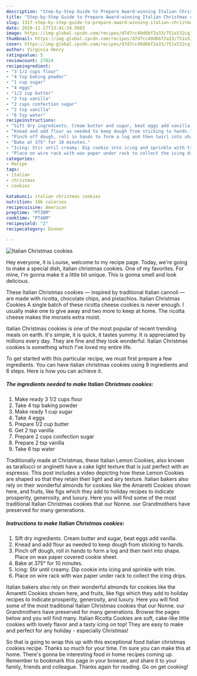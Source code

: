 ```yaml
---
description: "Step-by-Step Guide to Prepare Award-winning Italian Christmas cookies"
title: "Step-by-Step Guide to Prepare Award-winning Italian Christmas cookies"
slug: 1317-step-by-step-guide-to-prepare-award-winning-italian-christmas-cookies
date: 2020-11-27T13:41:24.568Z
image: https://img-global.cpcdn.com/recipes/d7d7cc49d6bf2a33/751x532cq70/italian-christmas-cookies-recipe-main-photo.jpg
thumbnail: https://img-global.cpcdn.com/recipes/d7d7cc49d6bf2a33/751x532cq70/italian-christmas-cookies-recipe-main-photo.jpg
cover: https://img-global.cpcdn.com/recipes/d7d7cc49d6bf2a33/751x532cq70/italian-christmas-cookies-recipe-main-photo.jpg
author: Virginia Henry
ratingvalue: 5
reviewcount: 27824
recipeingredient:
- "3 1/2 cups flour"
- "4 tsp baking powder"
- "1 cup sugar"
- "4 eggs"
- "1/2 cup butter"
- "2 tsp vanilla"
- "2 cups confection sugar"
- "2 tsp vanilla"
- "6 tsp water"
recipeinstructions:
- "Sift dry ingredients. Cream butter and sugar, beat eggs add vanilla."
- "Knead and add flour as needed to keep dough from sticking to hands."
- "Pinch off dough, roll in hands to form a log and then twirl into shape. Place on wax paper covered cookie sheet."
- "Bake at 375° for 10 minutes."
- "Icing: Stir until creamy. Dip cookie into icing and sprinkle with trim."
- "Place on wire rack with wax paper under rack to collect the icing drips."
categories:
- Recipe
tags:
- italian
- christmas
- cookies

katakunci: italian christmas cookies 
nutrition: 166 calories
recipecuisine: American
preptime: "PT38M"
cooktime: "PT40M"
recipeyield: "2"
recipecategory: Dinner

---
```



![Italian Christmas cookies](https://img-global.cpcdn.com/recipes/d7d7cc49d6bf2a33/751x532cq70/italian-christmas-cookies-recipe-main-photo.jpg)

Hey everyone, it is Louise, welcome to my recipe page. Today, we're going to make a special dish, italian christmas cookies. One of my favorites. For mine, I'm gonna make it a little bit unique. This is gonna smell and look delicious.

These Italian Christmas cookies — inspired by traditional Italian cannoli — are made with ricotta, chocolate chips, and pistachios. Italian Christmas Cookies A single batch of these ricotta cheese cookies is never enough. I usually make one to give away and two more to keep at home. The ricotta cheese makes the morsels extra moist.

Italian Christmas cookies is one of the most popular of recent trending meals on earth. It's simple, it is quick, it tastes yummy. It is appreciated by millions every day. They are fine and they look wonderful. Italian Christmas cookies is something which I've loved my entire life.


To get started with this particular recipe, we must first prepare a few ingredients. You can have italian christmas cookies using 9 ingredients and 6 steps. Here is how you can achieve it.

<!--inarticleads1-->

##### The ingredients needed to make Italian Christmas cookies:

1. Make ready 3 1/2 cups flour
1. Take 4 tsp baking powder
1. Make ready 1 cup sugar
1. Take 4 eggs
1. Prepare 1/2 cup butter
1. Get 2 tsp vanilla
1. Prepare 2 cups confection sugar
1. Prepare 2 tsp vanilla
1. Take 6 tsp water


Traditionally made at Christmas, these Italian Lemon Cookies, also known as tarallucci or anginetti have a cake light texture that is just perfect with an espresso. This post includes a video depicting how these Lemon Cookies are shaped so that they retain their light and airy texture. Italian bakers also rely on their wonderful almonds for cookies like the Amaretti Cookies shown here, and fruits, like figs which they add to holiday recipes to indicate prosperity, generosity, and luxury. Here you will find some of the most traditional Italian Christmas cookies that our Nonne. our Grandmothers have preserved for many generations. 

<!--inarticleads2-->

##### Instructions to make Italian Christmas cookies:

1. Sift dry ingredients. Cream butter and sugar, beat eggs add vanilla.
1. Knead and add flour as needed to keep dough from sticking to hands.
1. Pinch off dough, roll in hands to form a log and then twirl into shape. Place on wax paper covered cookie sheet.
1. Bake at 375° for 10 minutes.
1. Icing: Stir until creamy. Dip cookie into icing and sprinkle with trim.
1. Place on wire rack with wax paper under rack to collect the icing drips.


Italian bakers also rely on their wonderful almonds for cookies like the Amaretti Cookies shown here, and fruits, like figs which they add to holiday recipes to indicate prosperity, generosity, and luxury. Here you will find some of the most traditional Italian Christmas cookies that our Nonne. our Grandmothers have preserved for many generations. Browse the pages below and you will find many. Italian Ricotta Cookies are soft, cake-like little cookies with lovely flavor and a tasty icing on top! They are easy to make and perfect for any holiday - especially Christmas! 

So that is going to wrap this up with this exceptional food italian christmas cookies recipe. Thanks so much for your time. I'm sure you can make this at home. There's gonna be interesting food in home recipes coming up. Remember to bookmark this page in your browser, and share it to your family, friends and colleague. Thanks again for reading. Go on get cooking!
